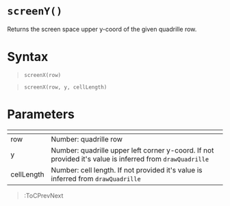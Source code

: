 # `screenY()`

Returns the screen space upper y-coord of the given quadrille row.

# Syntax

> `screenX(row)`

> `screenX(row, y, cellLength)`

# Parameters

| <!-- -->   | <!-- -->                                                                                                 |
|------------|----------------------------------------------------------------------------------------------------------|
| row        | Number: quadrille row                                                                                    |
| y          | Number: quadrille upper left corner y-coord. If not provided it's value is inferred from `drawQuadrille` |
| cellLength | Number: cell length. If not provided it's value is inferred from `drawQuadrille`                         |

> :ToCPrevNext
